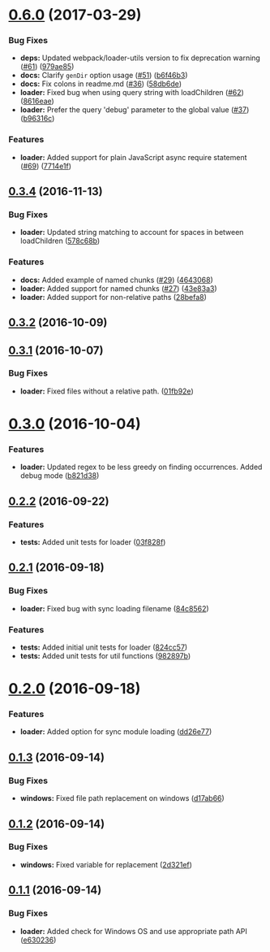 <a name="0.6.0"></a>
# [0.6.0](https://github.com/brandonroberts/angular-router-loader/compare/v0.3.4...v0.6.0) (2017-03-29)


### Bug Fixes

* **deps:** Updated webpack/loader-utils version to fix deprecation warning ([#61](https://github.com/brandonroberts/angular-router-loader/issues/61)) ([979ae85](https://github.com/brandonroberts/angular-router-loader/commit/979ae85))
* **docs:** Clarify `genDir` option usage ([#51](https://github.com/brandonroberts/angular-router-loader/issues/51)) ([b6f46b3](https://github.com/brandonroberts/angular-router-loader/commit/b6f46b3))
* **docs:** Fix colons in readme.md ([#36](https://github.com/brandonroberts/angular-router-loader/issues/36)) ([58db6de](https://github.com/brandonroberts/angular-router-loader/commit/58db6de))
* **loader:** Fixed bug when using query string with loadChildren ([#62](https://github.com/brandonroberts/angular-router-loader/issues/62)) ([8616eae](https://github.com/brandonroberts/angular-router-loader/commit/8616eae))
* **loader:** Prefer the query 'debug' parameter to the global value ([#37](https://github.com/brandonroberts/angular-router-loader/issues/37)) ([b96316c](https://github.com/brandonroberts/angular-router-loader/commit/b96316c))


### Features

* **loader:** Added support for plain JavaScript async require statement ([#69](https://github.com/brandonroberts/angular-router-loader/issues/69)) ([7714e1f](https://github.com/brandonroberts/angular-router-loader/commit/7714e1f))



<a name="0.3.4"></a>
## [0.3.4](https://github.com/brandonroberts/angular-router-loader/compare/v0.3.2...v0.3.4) (2016-11-13)


### Bug Fixes

* **loader:** Updated string matching to account for spaces in between loadChildren ([578c68b](https://github.com/brandonroberts/angular-router-loader/commit/578c68b))


### Features

* **docs:** Added example of named chunks ([#29](https://github.com/brandonroberts/angular-router-loader/issues/29)) ([4643068](https://github.com/brandonroberts/angular-router-loader/commit/4643068))
* **loader:** Added support for named chunks ([#27](https://github.com/brandonroberts/angular-router-loader/issues/27)) ([43e83a3](https://github.com/brandonroberts/angular-router-loader/commit/43e83a3))
* **loader:** Added support for non-relative paths ([28befa8](https://github.com/brandonroberts/angular-router-loader/commit/28befa8))



<a name="0.3.2"></a>
## [0.3.2](https://github.com/brandonroberts/angular-router-loader/compare/v0.3.1...v0.3.2) (2016-10-09)



<a name="0.3.1"></a>
## [0.3.1](https://github.com/brandonroberts/angular-router-loader/compare/v0.3.0...v0.3.1) (2016-10-07)


### Bug Fixes

* **loader:** Fixed files without a relative path. ([01fb92e](https://github.com/brandonroberts/angular-router-loader/commit/01fb92e))



<a name="0.3.0"></a>
# [0.3.0](https://github.com/brandonroberts/angular-router-loader/compare/v0.2.2...v0.3.0) (2016-10-04)


### Features

* **loader:** Updated regex to be less greedy on finding occurrences. Added debug mode ([b821d38](https://github.com/brandonroberts/angular-router-loader/commit/b821d38))



<a name="0.2.2"></a>
## [0.2.2](https://github.com/brandonroberts/angular-router-loader/compare/v0.2.1...v0.2.2) (2016-09-22)


### Features

* **tests:** Added unit tests for loader ([03f828f](https://github.com/brandonroberts/angular-router-loader/commit/03f828f))



<a name="0.2.1"></a>
## [0.2.1](https://github.com/brandonroberts/angular-router-loader/compare/v0.2.0...v0.2.1) (2016-09-18)


### Bug Fixes

* **loader:** Fixed bug with sync loading filename ([84c8562](https://github.com/brandonroberts/angular-router-loader/commit/84c8562))


### Features

* **tests:** Added initial unit tests for loader ([824cc57](https://github.com/brandonroberts/angular-router-loader/commit/824cc57))
* **tests:** Added unit tests for util functions ([982897b](https://github.com/brandonroberts/angular-router-loader/commit/982897b))



<a name="0.2.0"></a>
# [0.2.0](https://github.com/brandonroberts/angular-router-loader/compare/v0.1.3...v0.2.0) (2016-09-18)


### Features

* **loader:** Added option for sync module loading ([dd26e77](https://github.com/brandonroberts/angular-router-loader/commit/dd26e77))



<a name="0.1.3"></a>
## [0.1.3](https://github.com/brandonroberts/angular-router-loader/compare/v0.1.2...v0.1.3) (2016-09-14)


### Bug Fixes

* **windows:** Fixed file path replacement on windows ([d17ab66](https://github.com/brandonroberts/angular-router-loader/commit/d17ab66))



<a name="0.1.2"></a>
## [0.1.2](https://github.com/brandonroberts/angular-router-loader/compare/v0.1.1...v0.1.2) (2016-09-14)


### Bug Fixes

* **windows:** Fixed variable for replacement ([2d321ef](https://github.com/brandonroberts/angular-router-loader/commit/2d321ef))



<a name="0.1.1"></a>
## [0.1.1](https://github.com/brandonroberts/angular-router-loader/compare/e630236...v0.1.1) (2016-09-14)


### Bug Fixes

* **loader:** Added check for Windows OS and use appropriate path API ([e630236](https://github.com/brandonroberts/angular-router-loader/commit/e630236))



